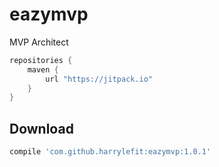 # eazymvp
MVP Architect

```groovy
repositories {
    maven {
        url "https://jitpack.io"
    }
}
```
Download
--------

```groovy
compile 'com.github.harrylefit:eazymvp:1.0.1'
```
